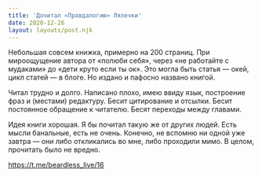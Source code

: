 ```yaml
---
title: 'Дочитал «Правдалогию» Лялечки'
date: 2020-12-26
layout: layouts/post.njk
---
```


Небольшая совсем книжка, примерно на 200 страниц. При мироощущение автора от «полюби себя», через «не работайте с мудаками» до «дети круто если ты ок». Это могла быть статья — окей, цикл статей — в блоге. Но издано и пафосно названо книгой.

Читал трудно и долго. Написано плохо, имею ввиду язык, построение фраз и (местами) редактуру. Бесит цитирование и отсылки. Бесит постоянное обращение к читателю. Бесят переходы между главами. 

Идея книги хорошая. Я бы почитал такую же от других людей. Есть мысли банальные, есть не очень. Конечно, не вспомню ни одной уже завтра — они либо откликались во мне, либо проходили мимо. В целом, прочитать было не вредно.

https://t.me/beardless_live/16